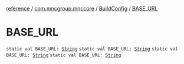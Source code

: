 [reference](../../index.md) / [com.mncgroup.mnccore](../index.md) / [BuildConfig](index.md) / [BASE_URL](./-b-a-s-e_-u-r-l.md)

# BASE_URL

`static val BASE_URL: `[`String`](https://kotlinlang.org/api/latest/jvm/stdlib/kotlin/-string/index.html)
`static val BASE_URL: `[`String`](https://kotlinlang.org/api/latest/jvm/stdlib/kotlin/-string/index.html)
`static val BASE_URL: `[`String`](https://kotlinlang.org/api/latest/jvm/stdlib/kotlin/-string/index.html)
`static val BASE_URL: `[`String`](https://kotlinlang.org/api/latest/jvm/stdlib/kotlin/-string/index.html)